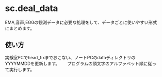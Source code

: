 # sc.deal_data
EMA,音声,EGGの観測データに必要な処理をして、データごとに使いやすい形式にまとめます。

## 使い方
実験室PCでhead_fixまでおこない、ノートPCのdataディレクトリのYYYYMMDDを更新します。　　
プログラムの頭文字のアルファベット順に従って実行します。
